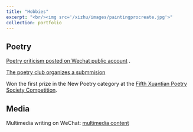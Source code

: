 ```yaml
---
title: "Hobbies"
excerpt: "<br/><img src='/xizhu/images/paintingprocreate.jpg'>"
collection: portfolio
---
```


## Poetry

[Poetry criticism posted on Wechat public account](https://mp.weixin.qq.com/s/5uvnq7tu0leTRMLtEawY9A) .

[The poetry club organizes a submmision](https://mp.weixin.qq.com/s/UZpAYtnyrOwzu-kbgwIluA)

Won the first prize in the New Poetry category at the [Fifth Xuantian Poetry Society Competition](https://mp.weixin.qq.com/s/8Frpn5hehtHJ8AGzius4ig).

## Media

Multimedia writing on WeChat: [multimedia content](https://mp.weixin.qq.com/s/4Rh4jz_zZBbla7NxmFHWoA)

